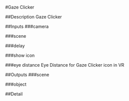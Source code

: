#Gaze Clicker

##Description
Gaze Clicker

##Inputs
###camera


###scene


###delay


###show icon


###eye distance
Eye Distance for Gaze Clicker icon in VR

##Outputs
###scene


###object


##Detail


